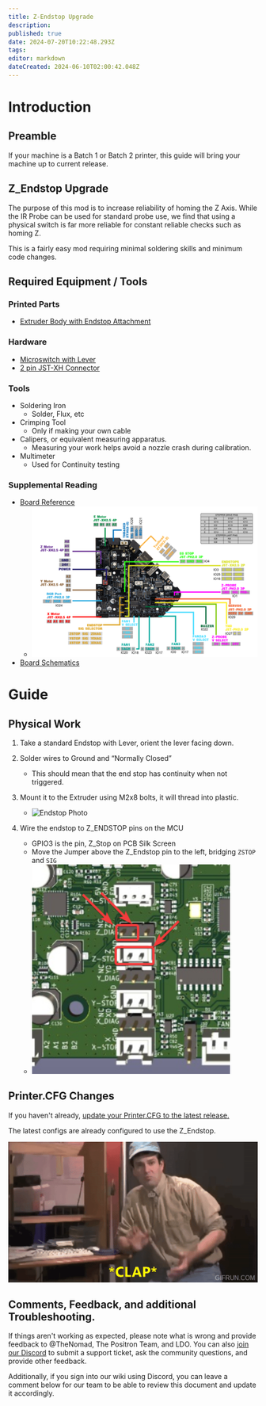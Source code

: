 ```yaml
---
title: Z-Endstop Upgrade
description: 
published: true
date: 2024-07-20T10:22:48.293Z
tags: 
editor: markdown
dateCreated: 2024-06-10T02:00:42.048Z
---
```


# Introduction

## Preamble

If your machine is a Batch 1 or Batch 2 printer, this guide will bring your machine up to current release.

## Z\_Endstop Upgrade 


The purpose of this mod is to increase reliability of homing the Z Axis. While the IR Probe can be used for standard probe use, we find that using a physical switch is far more reliable for constant reliable checks such as homing Z.

This is a fairly easy mod requiring minimal soldering skills and minimum code changes.

## Required Equipment / Tools
### Printed Parts
- [Extruder Body with Endstop Attachment](https://github.com/Positron3D/Positron/blob/main/Printed%20Parts%20%26%20CAD%20Models/Current%20Release%20Printed%20Parts/Extruder/Extruder_Motor_Plate%20-%201x%20-%20Primary%20-%20V1.0.stl)

### Hardware
-   [Microswitch with Lever](https://www.amazon.com/ThtRht-Printer-Endstop-Momentary-Switches/dp/B0CB85485W)
-   [2 pin JST-XH Connector](https://www.amazon.com/dp/B096F5LSVL)

### Tools
- Soldering Iron
	- Solder, Flux, etc
- Crimping Tool
	- Only if making your own cable
- Calipers, or equivalent measuring apparatus.
	- Measuring your work helps avoid a nozzle crash during calibration.
- Multimeter
	- Used for Continuity testing

### Supplemental Reading
- [Board Reference](https://github.com/MotorDynamicsLab/PositronHardware/blob/master/PositronV3.2/Images/Mainboard%20Pinout.png)
	- [<img src="/printers/positron/hardware/mainboard-pinout.svg" alt="Mainboard Pinout" style="background-color: white;"/>](https://raw.githubusercontent.com/MotorDynamicsLab/PositronHardware/master/PositronV3.2/Images/Mainboard%20Pinout.png)
- [Board Schematics](https://github.com/MotorDynamicsLab/PositronHardware/tree/master/PositronV3.2/Hardware/LDO%20Positron%20Mainboard)

# Guide
## Physical Work

1.  Take a standard Endstop with Lever, orient the lever facing down.
    
2.  Solder wires to Ground and “Normally Closed”
    
    -   This should mean that the end stop has continuity when not triggered.
3.  Mount it to the Extruder using M2x8 bolts, it will thread into plastic.
    
    -   <img src="/printers/positron/mods/z_endstop/endstopphoto.png" alt="Endstop Photo" width="400"/>
4.  Wire the endstop to Z\_ENDSTOP pins on the MCU
    
    -   GPIO3 is the pin, Z\_Stop on PCB Silk Screen
    -   Move the Jumper above the Z\_Endstop pin to the left, bridging `ZSTOP` and `SIG`
    -   <img src="/printers/positron/mods/z_endstop/mcupins.png" alt="MCU Pins" width="400"/>
    
## Printer.CFG Changes
If you haven't already, [update your Printer.CFG to the latest release.](https://wiki.positron3d.com/en/Printers/Positron/Software/PrinterConfigs)

The latest configs are already configured to use the Z_Endstop.

![martychang.gif](/printers/positron/mods/z_endstop/martychang.gif)

## Comments, Feedback, and additional Troubleshooting.
If things aren't working as expected, please note what is wrong and provide feedback to @TheNomad, The Positron Team, and LDO. You can also [join our Discord](https://discord.gg/5ZeAGEkU7G) to submit a support ticket, ask the community questions, and provide other feedback.

Additionally, if you sign into our wiki using Discord, you can leave a comment below for our team to be able to review this document and update it accordingly.